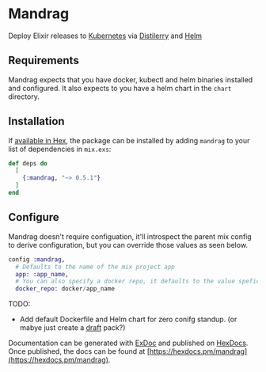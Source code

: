 # Mandrag

Deploy Elixir releases to [Kubernetes](https://kubernetes.io/) via [Distilerry](https://github.com/bitwalker/distillery) and [Helm](https://helm.sh/)

## Requirements
Mandrag expects that you have docker, kubectl and helm binaries installed and configured.  It also expects to you have a helm chart in the `chart` directory.

## Installation

If [available in Hex](https://hex.pm/docs/publish), the package can be installed
by adding `mandrag` to your list of dependencies in `mix.exs`:

```elixir
def deps do
  [
    {:mandrag, "~> 0.5.1"}
  ]
end
```

## Configure

Mandrag doesn't require configuation, it'll introspect the parent mix config to derive configuration, but you can override those values as seen below.

```elixir
config :mandrag,
  # Defaults to the name of the mix project app
  app: :app_name,
  # You can also specify a docker repo, it defaults to the value speficied to `docker/app_name`
  docker_repo: docker/app_name
```

TODO:
- Add default Dockerfile and Helm chart for zero conifg standup.  (or mabye just create a [draft](https://draft.sh/) pack?)

Documentation can be generated with [ExDoc](https://github.com/elixir-lang/ex_doc)
and published on [HexDocs](https://hexdocs.pm). Once published, the docs can
be found at [https://hexdocs.pm/mandrag](https://hexdocs.pm/mandrag).
